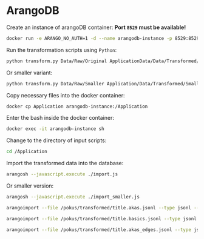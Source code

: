 # ArangoDB


Create an instance of arangoDB container:
**Port `8529` must be available!**
```bash
docker run -e ARANGO_NO_AUTH=1 -d --name arangodb-instance -p 8529:8529 arangodb/arangodb arangod --server.endpoint tcp://0.0.0.0:8529\
```


Run the transformation scripts using `Python`:
```bash
python transform.py Data/Raw/Original ApplicationData/Data/Transformed/Original 
```
Or smaller variant:
```bash
python transform.py Data/Raw/Smaller Application/Data/Transformed/Smaller 
```

Copy necessary files into the docker container:
```bash
docker cp Application arangodb-instance:/Application
```

Enter the bash inside the docker container:
```bash
docker exec -it arangodb-instance sh
```

Change to the directory of input scripts:
```bash
cd /Application
```

Import the transformed data into the database:
```bash
arangosh --javascript.execute ./import.js
```
Or smaller version:
```bash
arangosh --javascript.execute ./import_smaller.js
```

```bash
arangoimport --file /pokus/transformed/title.akas.jsonl --type jsonl --server.password root --overwrite true --collection title.akas --create-collection true
```

```bash
arangoimport --file /pokus/transformed/title.basics.jsonl --type jsonl --server.password root --overwrite true --collection title.basics --create-collection true

```

```bash
arangoimport --file /pokus/transformed/title.akas_edges.jsonl --type jsonl  --server.password root --overwrite true --create-collection true --collection "title.akas_edges" --create-collection-type edge
```